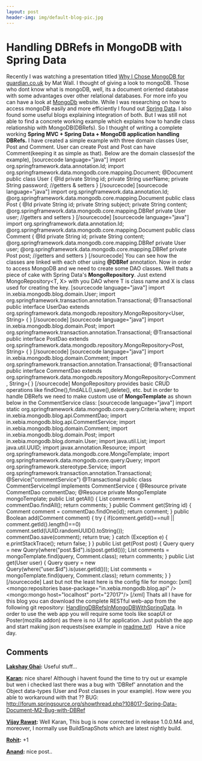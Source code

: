 ```yaml
---
layout: post
header-img: img/default-blog-pic.jpg
---
```


# Handling DBRefs in MongoDB with Spring Data

Recently I was watching a presentation titled [Why I Chose MongoDB for guardian.co.uk](http://www.infoq.com/presentations/Why-I-Chose-MongoDB-for-Guardian) by Mat Wall. I thought of giving a look to mongoDB. Those who dont know what is mongoDB, well, its a document oriented database with some advantages over other relational databases. For more info you can have a look at [MongoDb](http://www.mongodb.org/) website. While I was researching on how to access mongoDB easily and more efficiently I found out [Spring Data](http://www.springsource.org/spring-data). I also found some useful blogs explaining integration of both. But I was still not able to find a concrete working example which explains how to handle class relationship with MongoDB(DBRefs). So I thought of writing a complete working **Spring MVC + Spring Data + MongoDB application handling DBRefs.** I have created a simple example with three domain classes User, Post and Comment. User can create Post and Post can have Comment(keeping it as simple as that). Below are the domain classes(of the example), [sourcecode language="java"] import org.springframework.data.annotation.Id; import org.springframework.data.mongodb.core.mapping.Document; @Document public class User { @Id private String id; private String userName; private String password; //getters & setters } [/sourcecode] [sourcecode language="java"] import org.springframework.data.annotation.Id; @org.springframework.data.mongodb.core.mapping.Document public class Post { @Id private String id; private String subject; private String content; @org.springframework.data.mongodb.core.mapping.DBRef private User user; //getters and setters } [/sourcecode] [sourcecode language="java"] import org.springframework.data.annotation.Id; @org.springframework.data.mongodb.core.mapping.Document public class Comment { @Id private String id; private String content; @org.springframework.data.mongodb.core.mapping.DBRef private User user; @org.springframework.data.mongodb.core.mapping.DBRef private Post post; //getters and setters } [/sourcecode] You can see how the classes are linked with each other using **@DBRef** annotation. Now in order to access MongoDB and we need to create some DAO classes. Well thats a piece of cake with Spring Data's **MongoRepository**. Just extend MongoRepository<T, X> with you DAO where T is class name and X is class used for creating the key. [sourcecode language="java"] import in.xebia.mongodb.blog.domain.User; import org.springframework.transaction.annotation.Transactional; @Transactional public interface UserDao extends org.springframework.data.mongodb.repository.MongoRepository<User, String> { } [/sourcecode] [sourcecode language="java"] import in.xebia.mongodb.blog.domain.Post; import org.springframework.transaction.annotation.Transactional; @Transactional public interface PostDao extends org.springframework.data.mongodb.repository.MongoRepository<Post, String> { } [/sourcecode] [sourcecode language="java"] import in.xebia.mongodb.blog.domain.Comment; import org.springframework.transaction.annotation.Transactional; @Transactional public interface CommentDao extends org.springframework.data.mongodb.repository.MongoRepository<Comment, String>{ } [/sourcecode] MongoRepository provides basic CRUD operations like findOne(),findALL(),save(),delete(), etc. but in order to handle DBRefs we need to make custom use of **MongoTemplate** as shown below in the CommentService class: [sourcecode language="java"] import static org.springframework.data.mongodb.core.query.Criteria.where; import in.xebia.mongodb.blog.api.CommentDao; import in.xebia.mongodb.blog.api.CommentService; import in.xebia.mongodb.blog.domain.Comment; import in.xebia.mongodb.blog.domain.Post; import in.xebia.mongodb.blog.domain.User; import java.util.List; import java.util.UUID; import javax.annotation.Resource; import org.springframework.data.mongodb.core.MongoTemplate; import org.springframework.data.mongodb.core.query.Query; import org.springframework.stereotype.Service; import org.springframework.transaction.annotation.Transactional; @Service("commentService") @Transactional public class CommentServiceImpl implements CommentService { @Resource private CommentDao commentDao; @Resource private MongoTemplate mongoTemplate; public List<Comment> getAll() { List<Comment> comments = commentDao.findAll(); return comments; } public Comment get(String id) { Comment comment = commentDao.findOne(id); return comment; } public Boolean add(Comment comment) { try { if(comment.getId()==null || comment.getId().length()==0) comment.setId(UUID.randomUUID().toString()); commentDao.save(comment); return true; } catch (Exception e) { e.printStackTrace(); return false; } } public List<Comment> get(Post post) { Query query = new Query(where("post.$id").is(post.getId())); List<Comment> comments = mongoTemplate.find(query, Comment.class); return comments; } public List<Comment> get(User user) { Query query = new Query(where("user.$id").is(user.getId())); List<Comment> comments = mongoTemplate.find(query, Comment.class); return comments; } } [/sourcecode] Last but not the least here is the config file for mongo: [xml] <?xml version="1.0" encoding="UTF-8"?> <beans xmlns="http://www.springframework.org/schema/beans" xmlns:xsi="http://www.w3.org/2001/XMLSchema-instance" xmlns:p="http://www.springframework.org/schema/p" xmlns:mongo="http://www.springframework.org/schema/data/mongo" xsi:schemaLocation="http://www.springframework.org/schema/beans http://www.springframework.org/schema/beans/spring-beans-3.0.xsd http://www.springframework.org/schema/data/mongo http://www.springframework.org/schema/data/mongo/spring-mongo-1.0.xsd"> <mongo:repositories base-package="in.xebia.mongodb.blog.api" /> <mongo:mongo host="localhost" port="27017"/> <!--mongoTemplate is required as it is used by mongorepository --> <bean id="mongoTemplate" class="org.springframework.data.mongodb.core.MongoTemplate"> <constructor-arg ref="mongo"/> <constructor-arg name="databaseName" value="test"/> </bean> <bean id="populatorService" class="in.xebia.mongodb.blog.impl.PopulatorService" init-method="init"/> </beans> [/xml] Thats all I have for this blog you can download the complete RESTful web-app from the following git repository: [HandlingDBRefsInMongoDBWithSpringData](https://github.com/vijayrawatsan/SpringDataWithMongoDB). In order to use the web app you will require some tools like soapUI or Poster(mozilla addon) as there is no UI for application. Just publish the app and start making json requests(see example in [readme.txt](https://github.com/vijayrawatsan/SpringDataWithMongoDB/blob/master/readme.txt))   Have a nice day.

## Comments

**[Lakshay Ghai](#5936 "2011-09-22 08:45:48"):** Useful stuff...

**[Karan](#5937 "2011-09-22 10:37:07"):** nice share! Although i havent found the time to try out ur example but wen i checked last there was a bug with 'DBRef' annotation and the Object data-types (User and Post classes in your example). How were you able to workaround with that ?? BUG: http://forum.springsource.org/showthread.php?108017-Spring-Data-Document-M2-Bug-with-DBRef

**[Vijay Rawat](#5938 "2011-09-22 13:36:23"):** Well Karan, This bug is now corrected in release 1.0.0.M4 and, moreover, I normally use BuildSnapShots which are latest nightly build.

**[Rohit](#5930 "2011-09-20 19:27:01"):** +1

**[Anand](#5934 "2011-09-21 23:15:34"):** nice post..

